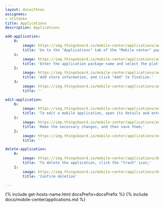 ```yaml
---
layout: docwithnav
assignees:
- stitenko
title: Applications
description: Applications

add-application:
    0:
        image: https://img.thingsboard.io/mobile-center/applications/add-application-1-ce.png
        title: 'Go to the "Applications" tab of the "Mobile center" page, and click the "+ Add application" button in the upper-right corner of the window.'
    1:
        image: https://img.thingsboard.io/mobile-center/applications/add-application-2-ce.png
        title: 'Enter the application package name and select the platform type: Android or iOS. Remember the autogenerated "Application Secret" or input your own. Specify the application status. Optionally, provide the minimum and latest application versions along with their release notes.'
    2:
        image: https://img.thingsboard.io/mobile-center/applications/add-application-3-ce.png
        title: 'Add store information, and click "Add" to finalize.'
    3:
        image: https://img.thingsboard.io/mobile-center/applications/add-application-4-ce.png
        title: ''

edit-application:
    0:
        image: https://img.thingsboard.io/mobile-center/applications/edit-application-1-ce.png
        title: 'To edit a mobile application, open its details and enter the edit mode by clicking the large orange "pencil" button;'
    1:
        image: https://img.thingsboard.io/mobile-center/applications/edit-application-2-ce.png
        title: 'Make the necessary changes, and then save them;'
    2:
        image: https://img.thingsboard.io/mobile-center/applications/edit-application-3-ce.png
        title: ''

delete-application:
    0:
        image: https://img.thingsboard.io/mobile-center/applications/delete-application-1-ce.png
        title: 'To delete the application, click the "trash" icon;'
    1:
        image: https://img.thingsboard.io/mobile-center/applications/delete-application-2-ce.png
        title: 'Confirm deletion'

---
```


{% include get-hosts-name.html docsPrefix=docsPrefix %}
{% include docs/mobile-center/applications.md %}
